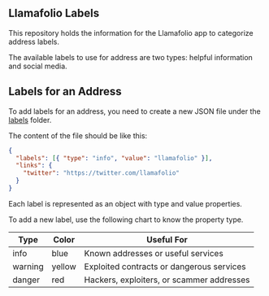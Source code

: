 ## Llamafolio Labels

This repository holds the information for the Llamafolio app to categorize address labels.

The available labels to use for address are two types: helpful information and social media.

## Labels for an Address

To add labels for an address, you need to create a new JSON file under the [labels](/labels) folder.

The content of the file should be like this:

```JSON
{
  "labels": [{ "type": "info", "value": "llamafolio" }],
  "links": {
    "twitter": "https://twitter.com/llamafolio"
  }
}
```

Each label is represented as an object with type and value properties.

To add a new label, use the following chart to know the property type.

| Type    | Color  | Useful For                                |
| ------- | ------ | ----------------------------------------- |
| info    | blue   | Known addresses or useful services        |
| warning | yellow | Exploited contracts or dangerous services |
| danger  | red    | Hackers, exploiters, or scammer addresses |